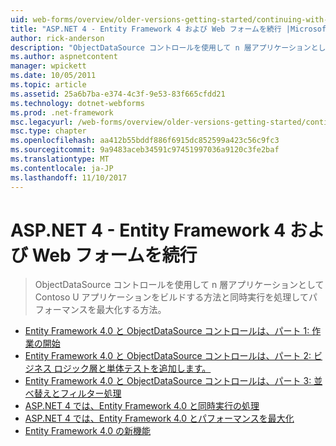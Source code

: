 ```yaml
---
uid: web-forms/overview/older-versions-getting-started/continuing-with-ef/index
title: "ASP.NET 4 - Entity Framework 4 および Web フォームを続行 |Microsoft ドキュメント"
author: rick-anderson
description: "ObjectDataSource コントロールを使用して n 層アプリケーションとして Contoso U アプリケーションをビルドする方法と同時実行を処理してパフォーマンスを最大化する方法。"
ms.author: aspnetcontent
manager: wpickett
ms.date: 10/05/2011
ms.topic: article
ms.assetid: 25a6b7ba-e374-4c3f-9e53-83f665cfdd21
ms.technology: dotnet-webforms
ms.prod: .net-framework
msc.legacyurl: /web-forms/overview/older-versions-getting-started/continuing-with-ef
msc.type: chapter
ms.openlocfilehash: aa412b55bddf886f6915dc852599a423c56c9fc3
ms.sourcegitcommit: 9a9483aceb34591c97451997036a9120c3fe2baf
ms.translationtype: MT
ms.contentlocale: ja-JP
ms.lasthandoff: 11/10/2017
---
```

<a name="aspnet-4---continuing-with-entity-framework-4-and-web-forms"></a>ASP.NET 4 - Entity Framework 4 および Web フォームを続行
====================
> ObjectDataSource コントロールを使用して n 層アプリケーションとして Contoso U アプリケーションをビルドする方法と同時実行を処理してパフォーマンスを最大化する方法。


- [Entity Framework 4.0 と ObjectDataSource コントロールは、パート 1: 作業の開始](using-the-entity-framework-and-the-objectdatasource-control-part-1-getting-started.md)
- [Entity Framework 4.0 と ObjectDataSource コントロールは、パート 2: ビジネス ロジック層と単体テストを追加します。](using-the-entity-framework-and-the-objectdatasource-control-part-2-adding-a-business-logic-layer-and-unit-tests.md)
- [Entity Framework 4.0 と ObjectDataSource コントロールは、パート 3: 並べ替えとフィルター処理](using-the-entity-framework-and-the-objectdatasource-control-part-3-sorting-and-filtering.md)
- [ASP.NET 4 では、Entity Framework 4.0 と同時実行の処理](handling-concurrency-with-the-entity-framework-in-an-asp-net-web-application.md)
- [ASP.NET 4 では、Entity Framework 4.0 とパフォーマンスを最大化](maximizing-performance-with-the-entity-framework-in-an-asp-net-web-application.md)
- [Entity Framework 4.0 の新機能](what-s-new-in-the-entity-framework-4.md)
